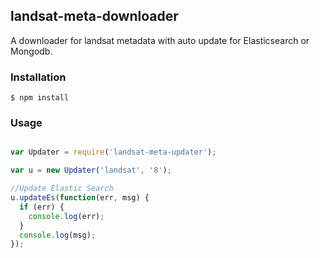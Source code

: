 ## landsat-meta-downloader

A downloader for landsat metadata with auto update for Elasticsearch or Mongodb.

### Installation

    $ npm install

### Usage

```javascript

var Updater = require('landsat-meta-updater');

var u = new Updater('landsat', '8');

//Update Elastic Search
u.updateEs(function(err, msg) {
  if (err) {
    console.log(err);
  }
  console.log(msg);
});

```
